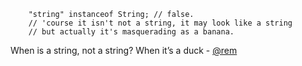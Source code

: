 <code>
    "string" instanceof String; // false. 
    // 'course it isn't not a string, it may look like a string
    // but actually it's masquerading as a banana.
</code>

When is a string, not a string? When it’s a duck - [@rem](http://twitter.com/rem)